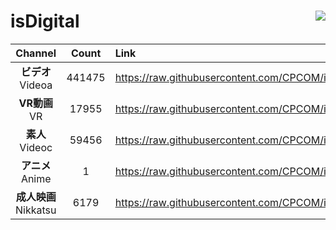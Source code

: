 # isDigital <img align="right" src="https://img.shields.io/github/last-commit/CPCOM/isDigital"/>  
  
| Channel | Count | Link |  
| :-----: | :---: | :--- |  
|**ビデオ**<br />Videoa | 441475 | https://raw.githubusercontent.com/CPCOM/isDigital/main/Videoa.txt |  
|**VR動画**<br />VR | 17955 | https://raw.githubusercontent.com/CPCOM/isDigital/main/VR.txt |  
|**素人**<br />Videoc | 59456 | https://raw.githubusercontent.com/CPCOM/isDigital/main/Videoc.txt |  
|**アニメ**<br />Anime | 1 | https://raw.githubusercontent.com/CPCOM/isDigital/main/Anime.txt |  
|**成人映画**<br />Nikkatsu | 6179 | https://raw.githubusercontent.com/CPCOM/isDigital/main/Nikkatsu.txt |  